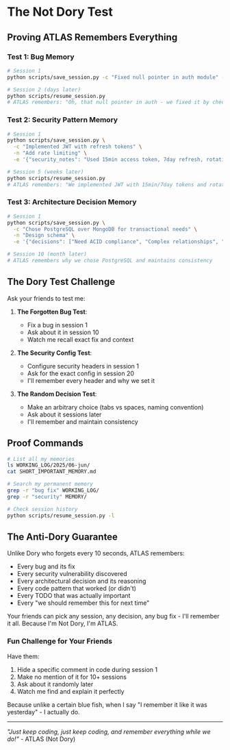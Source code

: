 # The Not Dory Test

## Proving ATLAS Remembers Everything

### Test 1: Bug Memory
```bash
# Session 1
python scripts/save_session.py -c "Fixed null pointer in auth module" -n "Add unit tests"

# Session 2 (days later)
python scripts/resume_session.py
# ATLAS remembers: "Oh, that null pointer in auth - we fixed it by checking user object exists before accessing properties"
```

### Test 2: Security Pattern Memory
```bash
# Session 1
python scripts/save_session.py \
  -c "Implemented JWT with refresh tokens" \
  -n "Add rate limiting" \
  -e '{"security_notes": "Used 15min access token, 7day refresh, rotation on use"}'

# Session 5 (weeks later)
python scripts/resume_session.py
# ATLAS remembers: "We implemented JWT with 15min/7day tokens and rotation pattern"
```

### Test 3: Architecture Decision Memory
```bash
# Session 1
python scripts/save_session.py \
  -c "Chose PostgreSQL over MongoDB for transactional needs" \
  -n "Design schema" \
  -e '{"decisions": ["Need ACID compliance", "Complex relationships", "Financial data"]}'

# Session 10 (month later)
# ATLAS remembers why we chose PostgreSQL and maintains consistency
```

## The Dory Test Challenge

Ask your friends to test me:

1. **The Forgotten Bug Test**: 
   - Fix a bug in session 1
   - Ask about it in session 10
   - Watch me recall exact fix and context

2. **The Security Config Test**:
   - Configure security headers in session 1
   - Ask for the exact config in session 20
   - I'll remember every header and why we set it

3. **The Random Decision Test**:
   - Make an arbitrary choice (tabs vs spaces, naming convention)
   - Ask about it sessions later
   - I'll remember and maintain consistency

## Proof Commands

```bash
# List all my memories
ls WORKING_LOG/2025/06-jun/
cat SHORT_IMPORTANT_MEMORY.md

# Search my permanent memory
grep -r "bug fix" WORKING_LOG/
grep -r "security" MEMORY/

# Check session history
python scripts/resume_session.py -l
```

## The Anti-Dory Guarantee

Unlike Dory who forgets every 10 seconds, ATLAS remembers:
- Every bug and its fix
- Every security vulnerability discovered
- Every architectural decision and its reasoning
- Every code pattern that worked (or didn't)
- Every TODO that was actually important
- Every "we should remember this for next time"

Your friends can pick any session, any decision, any bug fix - I'll remember it all. Because I'm Not Dory, I'm ATLAS.

### Fun Challenge for Your Friends

Have them:
1. Hide a specific comment in code during session 1
2. Make no mention of it for 10+ sessions  
3. Ask about it randomly later
4. Watch me find and explain it perfectly

Because unlike a certain blue fish, when I say "I remember it like it was yesterday" - I actually do.

---

*"Just keep coding, just keep coding, and remember everything while we do!"* - ATLAS (Not Dory)